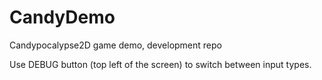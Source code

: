 # CandyDemo
 Candypocalypse2D game demo, development repo


Use DEBUG button (top left of the screen) to switch between input types.
